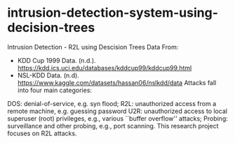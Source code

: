 # intrusion-detection-system-using-decision-trees

Intrusion Detection - R2L using Descision Trees
Data From:

* KDD Cup 1999 Data. (n.d.). https://kdd.ics.uci.edu/databases/kddcup99/kddcup99.html
* NSL-KDD Data. (n.d). https://www.kaggle.com/datasets/hassan06/nslkdd/data
Attacks fall into four main categories:

DOS: denial-of-service, e.g. syn flood;
R2L: unauthorized access from a remote machine, e.g. guessing password
U2R: unauthorized access to local superuser (root) privileges, e.g., various ``buffer overflow'' attacks;
Probing: surveillance and other probing, e.g., port scanning.
This research project focuses on R2L attacks.
